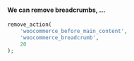 #### We can remove breadcrumbs, &hellip;

```php
remove_action(
	'woocommerce_before_main_content',
	'woocommerce_breadcrumb',
	20
);
```
